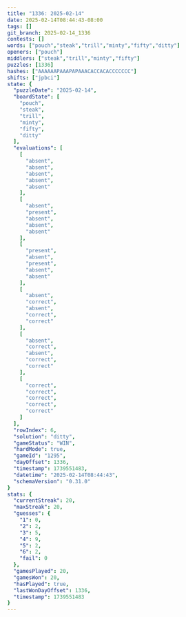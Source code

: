 ```yaml
---
title: "1336: 2025-02-14"
date: 2025-02-14T08:44:43-08:00
tags: []
git_branch: 2025-02-14_1336
contests: []
words: ["pouch","steak","trill","minty","fifty","ditty"]
openers: ["pouch"]
middlers: ["steak","trill","minty","fifty"]
puzzles: [1336]
hashes: ["AAAAAAPAAAPAPAAACACCACACCCCCCC"]
shifts: ["jpbci"]
state: {
  "puzzleDate": "2025-02-14",
  "boardState": [
    "pouch",
    "steak",
    "trill",
    "minty",
    "fifty",
    "ditty"
  ],
  "evaluations": [
    [
      "absent",
      "absent",
      "absent",
      "absent",
      "absent"
    ],
    [
      "absent",
      "present",
      "absent",
      "absent",
      "absent"
    ],
    [
      "present",
      "absent",
      "present",
      "absent",
      "absent"
    ],
    [
      "absent",
      "correct",
      "absent",
      "correct",
      "correct"
    ],
    [
      "absent",
      "correct",
      "absent",
      "correct",
      "correct"
    ],
    [
      "correct",
      "correct",
      "correct",
      "correct",
      "correct"
    ]
  ],
  "rowIndex": 6,
  "solution": "ditty",
  "gameStatus": "WIN",
  "hardMode": true,
  "gameId": "1295",
  "dayOffset": 1336,
  "timestamp": 1739551483,
  "datetime": "2025-02-14T08:44:43",
  "schemaVersion": "0.31.0"
}
stats: {
  "currentStreak": 20,
  "maxStreak": 20,
  "guesses": {
    "1": 0,
    "2": 2,
    "3": 5,
    "4": 9,
    "5": 2,
    "6": 2,
    "fail": 0
  },
  "gamesPlayed": 20,
  "gamesWon": 20,
  "hasPlayed": true,
  "lastWonDayOffset": 1336,
  "timestamp": 1739551483
}
---
```

<!-- more -->
